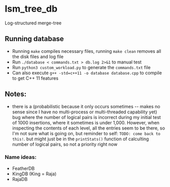 # lsm_tree_db
Log-structured merge-tree


## Running database
- Running `make` compiles necessary files, running `make clean` removes all the disk files and log file 
- Run `./database < commands.txt > db.log 2>&1` to manual test
- Run `python3 custom_workload.py` to generate the `commands.txt` file
- Can also execute `g++ -std=c++11 -o database database.cpp` to compile to get C++ 11 features

## Notes:
- there is a (probabilistic because it only occurs sometimes -- makes no sense since I have no multi-process or multi-threaded capability yet) bug where the number of logical pairs is incorrect during my initial test of 1000 insertions, where it sometimes is under 1,000. However, when inspecting the contents of each level, all the entries seem to be there, so I'm not sure what is going on, but reminder to self: `TODO: come back to this!`. but might just be in the `printStats()` function of calculting number of logical pairs, so not a priority right now 


### Name ideas:
- FeatherDB
- KingDB (King = Raja)
- RajaDB